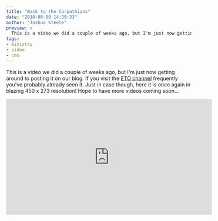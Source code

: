 ```yaml
---
title: "Back to the Carpathians"
date: "2010-08-09 14:39:33"
author: "Joshua Steele"
preview: >
  This is a video we did a couple of weeks ago, but I'm just now getting around to posting it on our blog. If you visit the ETO channel frequently you've probably already seen it. Just in case though, here it is once again in blazing 450 x 273 resolution! Hope to have more videos coming soon...
tags:
- ministry
- video
- cmo
---
```


This is a video we did a couple of weeks ago, but I'm just now getting around to posting it on our blog. If you visit the <a href="http://www.youtube.com/user/euroteamoutreach">ETO channel</a> frequently you've probably already seen it. Just in case though, here it is once again in blazing 450 x 273 resolution! Hope to have more videos coming soon...

<iframe width="560" height="315" src="https://www.youtube.com/embed/voIkEXe1Nb0" frameborder="0" allowfullscreen></iframe>
